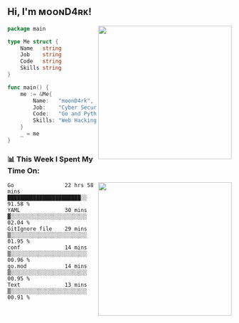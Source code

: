 <h2> Hi, I'm ᴍᴏᴏɴD4ʀᴋ!</h2>
<img align='right' src="https://github-readme-stats.vercel.app/api?username=moond4rk&show_icons=true&theme=radical" width="300">


```go
package main

type Me struct {
	Name   string
	Job    string
	Code   string
	Skills string
}

func main() {
	me := &Me{
		Name:   "moonD4rk",
		Job:    "Cyber Security Engineer",
		Code:   "Go and Python and Others",
		Skills: "Web Hacking ^o^",
	}
	_ = me
}
```



<h3>📊 This Week I Spent My Time On:</h3>
<img align='right' src="https://spotify-github-profile.vercel.app/api/view?uid=zbgk3g7ojwjwrwrleo6u8mhub&cover_image=true&theme=novatorem" width="300">

<!--START_SECTION:waka-->

```text
Go                22 hrs 58 mins  ███████████████████████░░   91.58 %
YAML              30 mins         ▓░░░░░░░░░░░░░░░░░░░░░░░░   02.04 %
GitIgnore file    29 mins         ▒░░░░░░░░░░░░░░░░░░░░░░░░   01.95 %
conf              14 mins         ▒░░░░░░░░░░░░░░░░░░░░░░░░   00.96 %
go.mod            14 mins         ▒░░░░░░░░░░░░░░░░░░░░░░░░   00.95 %
Text              13 mins         ▒░░░░░░░░░░░░░░░░░░░░░░░░   00.91 %
```

<!--END_SECTION:waka-->

